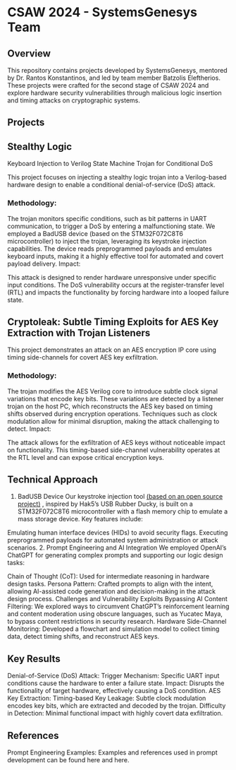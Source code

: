 # CSAW 2024 - SystemsGenesys Team

## Overview
This repository contains projects developed by SystemsGenesys, mentored by Dr. Rantos Konstantinos, and led by team member Batzolis Eleftherios. These projects were crafted for the second stage of CSAW 2024 and explore hardware security vulnerabilities through malicious logic insertion and timing attacks on cryptographic systems.

## Projects

## Stealthy Logic
 Keyboard Injection to Verilog State Machine Trojan for Conditional DoS

This project focuses on injecting a stealthy logic trojan into a Verilog-based hardware design to enable a conditional denial-of-service (DoS) attack.

### Methodology:

The trojan monitors specific conditions, such as bit patterns in UART communication, to trigger a DoS by entering a malfunctioning state.
We employed a BadUSB device (based on the STM32F072C8T6 microcontroller) to inject the trojan, leveraging its keystroke injection capabilities.
The device reads preprogrammed payloads and emulates keyboard inputs, making it a highly effective tool for automated and covert payload delivery.
Impact:

This attack is designed to render hardware unresponsive under specific input conditions.
The DoS vulnerability occurs at the register-transfer level (RTL) and impacts the functionality by forcing hardware into a looped failure state.

## Cryptoleak: Subtle Timing Exploits for AES Key Extraction with Trojan Listeners

This project demonstrates an attack on an AES encryption IP core using timing side-channels for covert AES key exfiltration.

### Methodology:

The trojan modifies the AES Verilog core to introduce subtle clock signal variations that encode key bits.
These variations are detected by a listener trojan on the host PC, which reconstructs the AES key based on timing shifts observed during encryption operations.
Techniques such as clock modulation allow for minimal disruption, making the attack challenging to detect.
Impact:

The attack allows for the exfiltration of AES keys without noticeable impact on functionality.
This timing-based side-channel vulnerability operates at the RTL level and can expose critical encryption keys.
## Technical Approach
1. BadUSB Device
Our keystroke injection tool [(based on an open source project)](https://github.com/krakrukra/PocketAdmin) , inspired by Hak5’s USB Rubber Ducky, is built on a STM32F072C8T6 microcontroller with a flash memory chip to emulate a mass storage device. Key features include:

Emulating human interface devices (HIDs) to avoid security flags.
Executing preprogrammed payloads for automated system administration or attack scenarios.
2. Prompt Engineering and AI Integration
We employed OpenAI’s ChatGPT for generating complex prompts and supporting our logic design tasks:

Chain of Thought (CoT): Used for intermediate reasoning in hardware design tasks.
Persona Pattern: Crafted prompts to align with the intent, allowing AI-assisted code generation and decision-making in the attack design process.
Challenges and Vulnerability Exploits
Bypassing AI Content Filtering: We explored ways to circumvent ChatGPT’s reinforcement learning and content moderation using obscure languages, such as Yucatec Maya, to bypass content restrictions in security research.
Hardware Side-Channel Monitoring: Developed a flowchart and simulation model to collect timing data, detect timing shifts, and reconstruct AES keys.

## Key Results
Denial-of-Service (DoS) Attack:
Trigger Mechanism: Specific UART input conditions cause the hardware to enter a failure state.
Impact: Disrupts the functionality of target hardware, effectively causing a DoS condition.
AES Key Extraction:
Timing-based Key Leakage: Subtle clock modulation encodes key bits, which are extracted and decoded by the trojan.
Difficulty in Detection: Minimal functional impact with highly covert data exfiltration.

## References
Prompt Engineering Examples: Examples and references used in prompt development can be found here and here.

